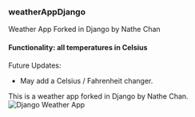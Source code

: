 ### weatherAppDjango
Weather App Forked in Django by Nathe Chan

#### Functionality:  all temperatures in Celsius

Future Updates:
- May add a Celsius / Fahrenheit changer.  

This is a weather app forked in Django by Nathe Chan.  
<img src="https://imgur.com/dwlqlFS"
     alt="Django Weather App" />
